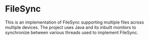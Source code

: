 # FileSync

This is an implementation of FileSync supporting multiple files across multiple devices. The project uses Java and its inbuilt monitors to synchronize between various threads used to implement FileSync. 